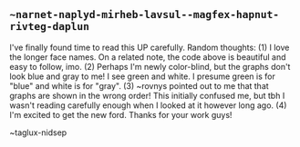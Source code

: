 ## `~narnet-naplyd-mirheb-lavsul--magfex-hapnut-rivteg-daplun`
I've finally found time to read this UP carefully.  Random thoughts: (1) I love the longer face names.  On a related note, the code above is beautiful and easy to follow, imo.  (2)  Perhaps I'm newly color-blind, but the graphs don't look blue and gray to me!  I see green and white.  I presume green is for "blue" and white is for "gray".  (3) ~rovnys pointed out to me that that graphs are shown in the wrong order!  This initially confused me, but tbh I wasn't reading carefully enough when I looked at it however long ago.  (4)  I'm excited to get the new ford.  Thanks for your work guys!

~taglux-nidsep
